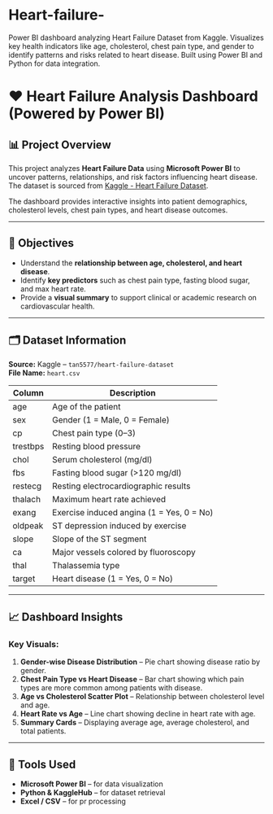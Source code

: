 # Heart-failure-
Power BI dashboard analyzing Heart Failure Dataset from Kaggle. Visualizes key health indicators like age, cholesterol, chest pain type, and gender to identify patterns and risks related to heart disease. Built using Power BI and Python for data integration.
# ❤️ Heart Failure Analysis Dashboard (Powered by Power BI)

## 📊 Project Overview
This project analyzes **Heart Failure Data** using **Microsoft Power BI** to uncover patterns, relationships, and risk factors influencing heart disease.  
The dataset is sourced from [Kaggle - Heart Failure Dataset](https://www.kaggle.com/datasets/tan5577/heart-failure-dataset).

The dashboard provides interactive insights into patient demographics, cholesterol levels, chest pain types, and heart disease outcomes.

---

## 🧠 Objectives
- Understand the **relationship between age, cholesterol, and heart disease**.
- Identify **key predictors** such as chest pain type, fasting blood sugar, and max heart rate.
- Provide a **visual summary** to support clinical or academic research on cardiovascular health.

---

## 🗂️ Dataset Information
**Source:** Kaggle – `tan5577/heart-failure-dataset`  
**File Name:** `heart.csv`  

| Column | Description |
|--------|--------------|
| age | Age of the patient |
| sex | Gender (1 = Male, 0 = Female) |
| cp | Chest pain type (0–3) |
| trestbps | Resting blood pressure |
| chol | Serum cholesterol (mg/dl) |
| fbs | Fasting blood sugar (>120 mg/dl) |
| restecg | Resting electrocardiographic results |
| thalach | Maximum heart rate achieved |
| exang | Exercise induced angina (1 = Yes, 0 = No) |
| oldpeak | ST depression induced by exercise |
| slope | Slope of the ST segment |
| ca | Major vessels colored by fluoroscopy |
| thal | Thalassemia type |
| target | Heart disease (1 = Yes, 0 = No) |

---

## 📈 Dashboard Insights
### Key Visuals:
1. **Gender-wise Disease Distribution** – Pie chart showing disease ratio by gender.  
2. **Chest Pain Type vs Heart Disease** – Bar chart showing which pain types are more common among patients with disease.  
3. **Age vs Cholesterol Scatter Plot** – Relationship between cholesterol level and age.  
4. **Heart Rate vs Age** – Line chart showing decline in heart rate with age.  
5. **Summary Cards** – Displaying average age, average cholesterol, and total patients.

---

## 🧩 Tools Used
- **Microsoft Power BI** – for data visualization  
- **Python & KaggleHub** – for dataset retrieval  
- **Excel / CSV** – for pr processing 
